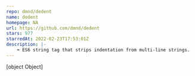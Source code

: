 ```yaml
---
repo: dmnd/dedent
name: dedent
homepage: NA
url: https://github.com/dmnd/dedent
stars: 977
starredAt: 2022-02-23T17:53:01Z
description: |-
    ⬅️ ES6 string tag that strips indentation from multi-line strings.
---
```


[object Object]
